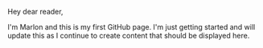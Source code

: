 Hey dear reader,

I'm Marlon and this is my first GitHub page. I'm just getting started and will update this as I continue to create content that should be displayed here. 
